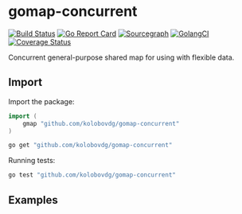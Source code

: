 # gomap-concurrent
[![Build Status](https://api.travis-ci.com/kolobovdg/gomap-concurrent.svg?branch=master)](https://travis-ci.com/kolobovdg/gomap-concurrent)
[![Go Report Card](https://goreportcard.com/badge/github.com/kolobovdg/gomap-concurrent)](https://goreportcard.com/report/github.com/kolobovdg/gomap-concurrent)
[![Sourcegraph](https://sourcegraph.com/github.com/kolobovdg/gomap-concurrent/-/badge.svg)](https://sourcegraph.com/github.com/kolobovdg/gomap-concurrent?badge)
[![GolangCI](https://golangci.com/badges/github.com/kolobovdg/gomap-concurrent.svg)](https://golangci.com)
[![Coverage Status](http://codecov.io/github/thrasher-/kolobovdg/gomap-concurrent.svg?branch=master)](http://codecov.io/github/kolobovdg/gomap-concurrent?branch=master)

Concurrent general-purpose shared map for using with flexible data.

## Import

Import the package:

```go
import (
	gmap "github.com/kolobovdg/gomap-concurrent"
)
```
```bash
go get "github.com/kolobovdg/gomap-concurrent"
```

Running tests:
```bash
go test "github.com/kolobovdg/gomap-concurrent"
```

## Examples

```go

```